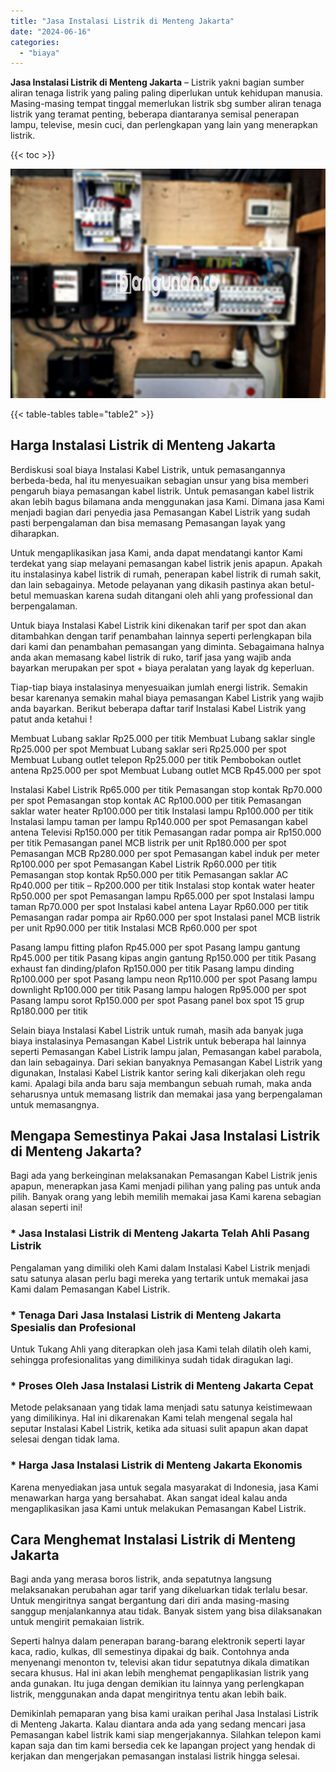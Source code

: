 ```yaml
---
title: "Jasa Instalasi Listrik di Menteng Jakarta"
date: "2024-06-16"
categories: 
  - "biaya"
---
```


**Jasa Instalasi Listrik di Menteng Jakarta** – Listrik yakni bagian sumber aliran tenaga listrik yang paling paling diperlukan untuk kehidupan manusia. Masing-masing tempat tinggal memerlukan listrik sbg sumber aliran tenaga listrik yang teramat penting, beberapa diantaranya semisal penerapan lampu, televise, mesin cuci, dan perlengkapan yang lain yang menerapkan listrik.

{{< toc >}}

![Jasa Instalasi Listrik di Menteng Jakarta](/images/instalasi-listrik-murah10.png)

{{< table-tables table="table2" >}}

## Harga Instalasi Listrik di Menteng Jakarta

Berdiskusi soal biaya Instalasi Kabel Listrik, untuk pemasangannya berbeda-beda, hal itu menyesuaikan sebagian unsur yang bisa memberi pengaruh biaya pemasangan kabel listrik. Untuk pemasangan kabel listrik akan lebih bagus bilamana anda menggunakan jasa Kami. Dimana jasa Kami menjadi bagian dari penyedia jasa Pemasangan Kabel Listrik yang sudah pasti berpengalaman dan bisa memasang Pemasangan layak yang diharapkan.

Untuk mengaplikasikan jasa Kami, anda dapat mendatangi kantor Kami terdekat yang siap melayani pemasangan kabel listrik jenis apapun. Apakah itu instalasinya kabel listrik di rumah, penerapan kabel listrik di rumah sakit, dan lain sebagainya. Metode pelayanan yang dikasih pastinya akan betul-betul memuaskan karena sudah ditangani oleh ahli yang professional dan berpengalaman.

Untuk biaya Instalasi Kabel Listrik kini dikenakan tarif per spot dan akan ditambahkan dengan tarif penambahan lainnya seperti perlengkapan bila dari kami dan penambahan pemasangan yang diminta. Sebagaimana halnya anda akan memasang kabel listrik di ruko, tarif jasa yang wajib anda bayarkan merupakan per spot + biaya peralatan yang layak dg keperluan.

Tiap-tiap biaya instalasinya menyesuaikan jumlah energi listrik. Semakin besar karenanya semakin mahal biaya pemasangan Kabel Listrik yang wajib anda bayarkan. Berikut beberapa daftar tarif Instalasi Kabel Listrik yang patut anda ketahui !

Membuat Lubang saklar Rp25.000 per titik Membuat Lubang saklar single Rp25.000 per spot Membuat Lubang saklar seri Rp25.000 per spot Membuat Lubang outlet telepon Rp25.000 per titik Pembobokan outlet antena Rp25.000 per spot Membuat Lubang outlet MCB Rp45.000 per spot

Instalasi Kabel Listrik Rp65.000 per titik Pemasangan stop kontak Rp70.000 per spot Pemasangan stop kontak AC Rp100.000 per titik Pemasangan saklar water heater Rp100.000 per titik Instalasi lampu Rp100.000 per titik Instalasi lampu taman per lampu Rp140.000 per spot Pemasangan kabel antena Televisi Rp150.000 per titik Pemasangan radar pompa air Rp150.000 per titik Pemasangan panel MCB listrik per unit Rp180.000 per spot Pemasangan MCB Rp280.000 per spot Pemasangan kabel induk per meter Rp100.000 per spot Pemasangan Kabel Listrik Rp60.000 per titik Pemasangan stop kontak Rp50.000 per titik Pemasangan saklar AC Rp40.000 per titik – Rp200.000 per titik Instalasi stop kontak water heater Rp50.000 per spot Pemasangan lampu Rp65.000 per spot Instalasi lampu taman Rp70.000 per spot Instalasi kabel antena Layar Rp60.000 per titik Pemasangan radar pompa air Rp60.000 per spot Instalasi panel MCB listrik per unit Rp90.000 per titik Instalasi MCB Rp60.000 per spot

Pasang lampu fitting plafon Rp45.000 per spot Pasang lampu gantung Rp45.000 per titik Pasang kipas angin gantung Rp150.000 per titik Pasang exhaust fan dinding/plafon Rp150.000 per titik Pasang lampu dinding Rp100.000 per spot Pasang lampu neon Rp110.000 per spot Pasang lampu downlight Rp100.000 per titik Pasang lampu halogen Rp95.000 per spot Pasang lampu sorot Rp150.000 per spot Pasang panel box spot 15 grup Rp180.000 per titik

Selain biaya Instalasi Kabel Listrik untuk rumah, masih ada banyak juga biaya instalasinya Pemasangan Kabel Listrik untuk beberapa hal lainnya seperti Pemasangan Kabel Listrik lampu jalan, Pemasangan kabel parabola, dan lain sebagainya. Dari sekian banyaknya Pemasangan Kabel Listrik yang digunakan, Instalasi Kabel Listrik kantor sering kali dikerjakan oleh regu kami. Apalagi bila anda baru saja membangun sebuah rumah, maka anda seharusnya untuk memasang listrik dan memakai jasa yang berpengalaman untuk memasangnya.

## Mengapa Semestinya Pakai Jasa Instalasi Listrik di Menteng Jakarta?

Bagi ada yang berkeinginan melaksanakan Pemasangan Kabel Listrik jenis apapun, menerapkan jasa Kami menjadi pilihan yang paling pas untuk anda pilih. Banyak orang yang lebih memilih memakai jasa Kami karena sebagian alasan seperti ini!

### \* Jasa Instalasi Listrik di Menteng Jakarta Telah Ahli Pasang Listrik

Pengalaman yang dimiliki oleh Kami dalam Instalasi Kabel Listrik menjadi satu satunya alasan perlu bagi mereka yang tertarik untuk memakai jasa Kami dalam Pemasangan Kabel Listrik.

### \* Tenaga Dari Jasa Instalasi Listrik di Menteng Jakarta Spesialis dan Profesional

Untuk Tukang Ahli yang diterapkan oleh jasa Kami telah dilatih oleh kami, sehingga profesionalitas yang dimilikinya sudah tidak diragukan lagi.

### \* Proses Oleh Jasa Instalasi Listrik di Menteng Jakarta Cepat

Metode pelaksanaan yang tidak lama menjadi satu satunya keistimewaan yang dimilikinya. Hal ini dikarenakan Kami telah mengenal segala hal seputar Instalasi Kabel Listrik, ketika ada situasi sulit apapun akan dapat selesai dengan tidak lama.

### \* Harga Jasa Instalasi Listrik di Menteng Jakarta Ekonomis

Karena menyediakan jasa untuk segala masyarakat di Indonesia, jasa Kami menawarkan harga yang bersahabat. Akan sangat ideal kalau anda mengaplikasikan jasa Kami untuk melakukan Pemasangan Kabel Listrik.

## Cara Menghemat Instalasi Listrik di Menteng Jakarta


Bagi anda yang merasa boros listrik, anda sepatutnya langsung melaksanakan perubahan agar tarif yang dikeluarkan tidak terlalu besar. Untuk mengiritnya sangat bergantung dari diri anda masing-masing sanggup menjalankannya atau tidak. Banyak sistem yang bisa dilaksanakan untuk mengirit pemakaian listrik.

Seperti halnya dalam penerapan barang-barang elektronik seperti layar kaca, radio, kulkas, dll semestinya dipakai dg baik. Contohnya anda menyenangi menonton tv, televisi akan tidur sepatutnya dikala dimatikan secara khusus. Hal ini akan lebih menghemat pengaplikasian listrik yang anda gunakan. Itu juga dengan demikian itu lainnya yang perlengkapan listrik, menggunakan anda dapat mengiritnya tentu akan lebih baik.

Demikinlah pemaparan yang bisa kami uraikan perihal Jasa Instalasi Listrik di Menteng Jakarta. Kalau diantara anda ada yang sedang mencari jasa Pemasangan kabel listrik kami siap mengerjakannya. Silahkan telepon kami kapan saja dan tim kami bersedia cek ke lapangan project yang hendak di kerjakan dan mengerjakan pemasangan instalasi listrik hingga selesai.
